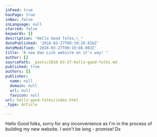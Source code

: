 ```yaml
---
inFeed: true
hasPage: true
inNav: false
inLanguage: null
starred: false
keywords: []
description: "Hello Good folks,\_"
datePublished: '2016-03-27T09:19:20.816Z'
dateModified: '2016-03-27T09:19:08.083Z'
title: "A new Dan Lish website on it's way! "
author: []
sourcePath: _posts/2016-03-27-hello-good-folks.md
published: true
authors: []
publisher:
  name: null
  domain: null
  url: null
  favicon: null
url: hello-good-folks/index.html
_type: Article

---
```

Hello Good folks, sorry for any inconvenience as I'm in the process of building my new website. I won't be long - promise! Dx